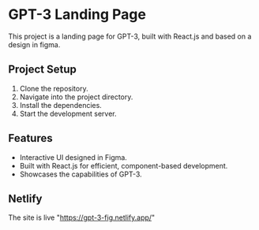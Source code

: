 # GPT-3 Landing Page

This project is a landing page for GPT-3, built with React.js and based on a design in figma.

## Project Setup

1. Clone the repository.
2. Navigate into the project directory.
3. Install the dependencies.
4. Start the development server.


## Features

- Interactive UI designed in Figma.
- Built with React.js for efficient, component-based development.
- Showcases the capabilities of GPT-3.

## Netlify

The site is live "https://gpt-3-fig.netlify.app/"
